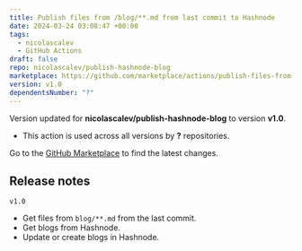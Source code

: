 ```yaml
---
title: Publish files from /blog/**.md from last commit to Hashnode
date: 2024-03-24 03:08:47 +00:00
tags:
  - nicolascalev
  - GitHub Actions
draft: false
repo: nicolascalev/publish-hashnode-blog
marketplace: https://github.com/marketplace/actions/publish-files-from-blog-md-from-last-commit-to-hashnode
version: v1.0
dependentsNumber: "?"
---
```



Version updated for **nicolascalev/publish-hashnode-blog** to version **v1.0**.
- This action is used across all versions by **?** repositories.

Go to the [GitHub Marketplace](https://github.com/marketplace/actions/publish-files-from-blog-md-from-last-commit-to-hashnode) to find the latest changes.

## Release notes

`v1.0`

- Get files from `blog/**.md` from the last commit.
- Get blogs from Hashnode.
- Update or create blogs in Hashnode.
